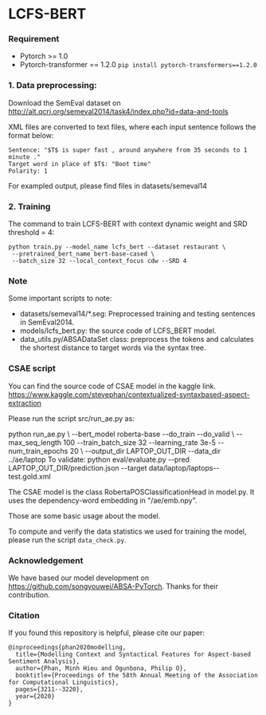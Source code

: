 # **LCFS-BERT**
### Requirement
* Pytorch >= 1.0
* Pytorch-transformer == 1.2.0 ```pip install pytorch-transformers==1.2.0```
### 1. Data preprocessing:
Download the SemEval dataset on http://alt.qcri.org/semeval2014/task4/index.php?id=data-and-tools

XML files are converted to text files, where each input sentence follows the format below:
```
Sentence: "$T$ is super fast , around anywhere from 35 seconds to 1 minute ."
Target word in place of $T$: "Boot time"
Polarity: 1
```

For exampled output, please find files in datasets/semeval14

### 2. Training
The command to train LCFS-BERT with context dynamic weight and SRD threshold = 4:
```
python train.py --model_name lcfs_bert --dataset restaurant \
 --pretrained_bert_name bert-base-cased \
 --batch_size 32 --local_context_focus cdw --SRD 4
```

### Note
Some important scripts to note:
* datasets/semeval14/*.seg: Preprocessed training and testing sentences in SemEval2014.
* models/lcfs_bert.py: the source code of LCFS_BERT model.
* data_utils.py/ABSADataSet class: preprocess the tokens and calculates the shortest distance to target words via the syntax tree.

### CSAE script
You can find the source code of CSAE model in the kaggle link.
https://www.kaggle.com/stevephan/contextualized-syntaxbased-aspect-extraction

Please run the script src/run_ae.py as:

python run_ae.py \ --bert_model roberta-base --do_train --do_valid \ --max_seq_length 100 --train_batch_size 32 --learning_rate 3e-5 --num_train_epochs 20 \ --output_dir LAPTOP_OUT_DIR --data_dir ../ae/laptop
To validate:
python eval/evaluate.py --pred LAPTOP_OUT_DIR/prediction.json --target data/laptop/laptops--test.gold.xml

The CSAE model is the class RobertaPOSClassificationHead in model.py.
It uses the dependency-word embedding in "/ae/emb.npy".

Those are some basic usage about the model.

To compute and verify the data statistics we used for training the model, please run the script `data_check.py`.
### Acknowledgement
We have based our model development on https://github.com/songyouwei/ABSA-PyTorch. Thanks for their contribution.
### Citation
If you found this repository is helpful, please cite our paper:
```
@inproceedings{phan2020modelling,
  title={Modelling Context and Syntactical Features for Aspect-based Sentiment Analysis},
  author={Phan, Minh Hieu and Ogunbona, Philip O},
  booktitle={Proceedings of the 58th Annual Meeting of the Association for Computational Linguistics},
  pages={3211--3220},
  year={2020}
}
```
